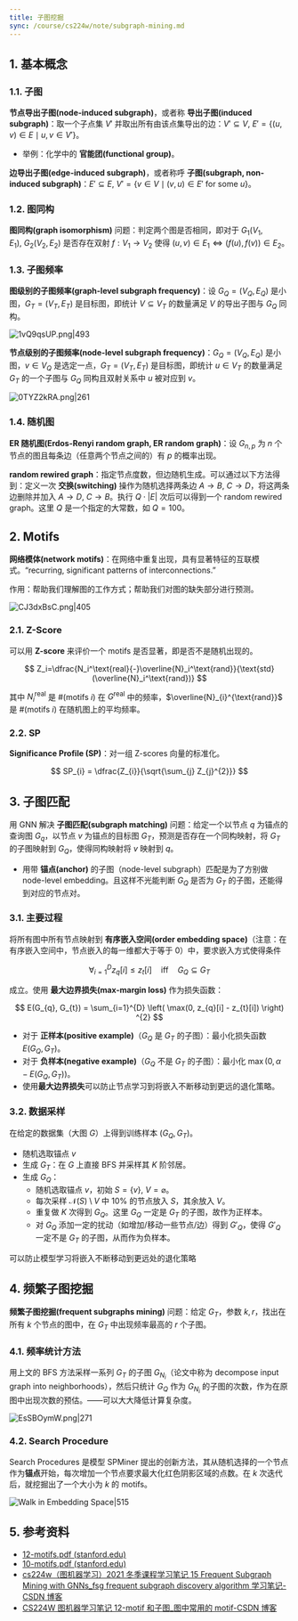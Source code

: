 ```yaml
---
title: 子图挖掘
sync: /course/cs224w/note/subgraph-mining.md
---
```


## 1. 基本概念

### 1.1. 子图

**节点导出子图(node-induced subgraph)**，或者称 **导出子图(induced subgraph)**：取一个子点集 $V'$ 并取出所有由该点集导出的边：$V' \subseteq V,\ E'=\{ (u,v)\in E \mid u,v\in V' \}$。

- 举例：化学中的 **官能团(functional group)**。

**边导出子图(edge-induced subgraph)**，或者称呼 **子图(subgraph, non-induced subgraph)**：$E'\subseteq E,\ V'=\{ v\in V\mid (v,u)\in E' \text{ for some }u \}$。

### 1.2. 图同构

**图同构(graph isomorphism)** 问题：判定两个图是否相同，即对于 $G_{1}(V_{1},E_{1}),\ G_{2}(V_{2},E_{2})$ 是否存在双射 $f: V_{1}\to V_{2}$ 使得 $(u,v)\in E_{1} \Leftrightarrow (f(u),f(v))\in E_{2}$。

### 1.3. 子图频率

**图级别的子图频率(graph-level subgraph frequency)**：设 $G_{Q}=(V_{Q}, E_{Q})$ 是小图，$G_{T}=(V_{T}, E_{T})$ 是目标图，即统计 $V\subseteq V_{T}$ 的数量满足 $V$ 的导出子图与 $G_{Q}$ 同构。

![1vQ9qsUP.png|493](https://static.memset0.cn/img/v6/2024/09/01/1vQ9qsUP.png)

**节点级别的子图频率(node-level subgraph frequency)**：$G_{Q}=(V_{Q}, E_{Q})$ 是小图，$v\in V_{Q}$ 是选定一点，$G_{T}=(V_{T}, E_{T})$ 是目标图，即统计 $u\in V_{T}$ 的数量满足 $G_{T}$ 的一个子图与 $G_{Q}$ 同构且双射关系中 $u$ 被对应到 $v$。

![0TYZ2kRA.png|261](https://static.memset0.cn/img/v6/2024/09/01/0TYZ2kRA.png)

### 1.4. 随机图

**ER 随机图(Erdos-Renyi random graph, ER random graph)**：设 $G_{n,p}$ 为 $n$ 个节点的图且每条边（任意两个节点之间的）有 $p$ 的概率出现。

**random rewired graph**：指定节点度数，但边随机生成。可以通过以下方法得到：定义一次 **交换(switching)** 操作为随机选择两条边 $A\to B,\ C\to D$，将这两条边删除并加入 $A\to D,\ C\to B$。执行 $Q \cdot |E|$ 次后可以得到一个 random rewired graph。这里 $Q$ 是一个指定的大常数，如 $Q=100$。

## 2. Motifs

**网络模体(network motifs)**：在网络中重复出现，具有显著特征的互联模式。“recurring, significant patterns of interconnections.”

作用：帮助我们理解图的工作方式；帮助我们对图的缺失部分进行预测。

![CJ3dxBsC.png|405](https://static.memset0.cn/img/v6/2024/09/01/CJ3dxBsC.png)

### 2.1. Z-Score

可以用 **Z-score** 来评价一个 motifs 是否显著，即是否不是随机出现的。

$$
Z_i=\dfrac{N_i^\text{real}{-}\overline{N}_i^\text{rand}}{\text{std}(\overline{N}_i^\text{rand})}
$$

其中 $N_{i}^{\text{real}}$ 是 $\#(\text{motifs }i)$ 在 $G^{\text{real}}$ 中的频率，$\overline{N}_{i}^{\text{rand}}$ 是 $\#(\text{motifs }i)$ 在随机图上的平均频率。

### 2.2. SP

**Significance Profile (SP)**：对一组 Z-scores 向量的标准化。

$$
SP_{i} = \dfrac{Z_{i}}{\sqrt{\sum_{j} Z_{j}^{2}}}
$$

## 3. 子图匹配

用 GNN 解决 **子图匹配(subgraph matching)** 问题：给定一个以节点 $q$ 为锚点的查询图 $G_{q}$，以节点 $v$ 为锚点的目标图 $G_{T}$，预测是否存在一个同构映射，将 $G_{T}$ 的子图映射到 $G_{Q}$，使得同构映射将 $v$ 映射到 $q$。

- 用带 **锚点(anchor)** 的子图（node-level subgraph）匹配是为了方别做 node-level embedding。且这样不光能判断 $G_{Q}$ 是否为 $G_{T}$ 的子图，还能得到对应的节点对。

### 3.1. 主要过程

将所有图中所有节点映射到 **有序嵌入空间(order embedding space)**（注意：在有序嵌入空间中，节点嵌入的每一维都大于等于 $0$）中，要求嵌入方式使得条件

$$
\forall _{i=1}^{D} z_{q}[i] \le z_{t}[i] \quad \text{iff}\quad G_{Q} \subseteq G_{T}
$$

成立。使用 **最大边界损失(max-margin loss)** 作为损失函数：

$$
E(G_{q}, G_{t}) = \sum_{i=1}^{D} \left( \max(0, z_{q}[i] - z_{t}[i]) \right) ^{2}
$$

- 对于 **正样本(positive example)**（$G_{Q}$ 是 $G_{T}$ 的子图）：最小化损失函数 $E(G_{Q}, G_{T})$。
- 对于 **负样本(negative example)**（$G_{Q}$ 不是 $G_{T}$ 的子图）：最小化 $\max(0,\alpha-E(G_{Q},G_{T}))$。
- 使用**最大边界损失**可以防止节点学习到将嵌入不断移动到更远的退化策略。

### 3.2. 数据采样

在给定的数据集（大图 $G$）上得到训练样本 $(G_{Q}, G_{T})$。

- 随机选取锚点 $v$
- 生成 $G_{T}$：在 $G$ 上直接 BFS 并采样其 $K$ 阶邻居。
- 生成 $G_{Q}$：
    - 随机选取锚点 $v$，初始 $S=\{ v \},\ V=\varnothing$。
    - 每次采样 $\mathcal{N}(S)\setminus V$ 中 10% 的节点放入 $S$，其余放入 $V$。
    - 重复做 $K$ 次得到 $G_{Q}$。这里 $G_{Q}$ 一定是 $G_{T}$ 的子图，故作为正样本。
    - 对 $G_{Q}$ 添加一定的扰动（如增加/移动一些节点/边）得到 $G'_{Q}$，使得 $G'_{Q}$ 一定不是 $G_{T}$ 的子图，从而作为负样本。

可以防止模型学习将嵌入不断移动到更远处的退化策略

## 4. 频繁子图挖掘

**频繁子图挖掘(frequent subgraphs mining)** 问题：给定 $G_{T}$，参数 $k,r$，找出在所有 $k$ 个节点的图中，在 $G_{T}$ 中出现频率最高的 $r$ 个子图。

### 4.1. 频率统计方法

用上文的 BFS 方法采样一系列 $G_{T}$ 的子图 $G_{N_{i}}$（论文中称为 decompose input graph into neighborhoods），然后只统计 $G_{Q}$ 作为 $G_{N_{i}}$ 的子图的次数，作为在原图中出现次数的预估。——可以大大降低计算复杂度。

![EsSBOymW.png|271](https://static.memset0.cn/img/v6/2024/09/01/EsSBOymW.png)

### 4.2. Search Procedure

Search Procedures 是模型 SPMiner 提出的创新方法，其从随机选择的一个节点作为**锚点**开始，每次增加一个节点要求最大化红色阴影区域的点数。在 $k$ 次迭代后，就挖掘出了一个大小为 $k$ 的 motifs。

![Walk in Embedding Space|515](https://static.memset0.cn/img/v6/2024/09/01/UXAPfDNd.png)

## 5. 参考资料

- [12-motifs.pdf (stanford.edu)](https://snap.stanford.edu/class/cs224w-2020/slides/12-motifs.pdf)
- [10-motifs.pdf (stanford.edu)](https://web.stanford.edu/class/cs224w/slides/10-motifs.pdf)
- [cs224w（图机器学习）2021 冬季课程学习笔记 15 Frequent Subgraph Mining with GNNs_fsg frequent subgraph discovery algorithm 学习笔记-CSDN 博客](https://blog.csdn.net/PolarisRisingWar/article/details/119107608)
- [CS224W 图机器学习笔记 12-motif 和子图\_图中常用的 motif-CSDN 博客](https://huanghelouzi.blog.csdn.net/article/details/119650377)
